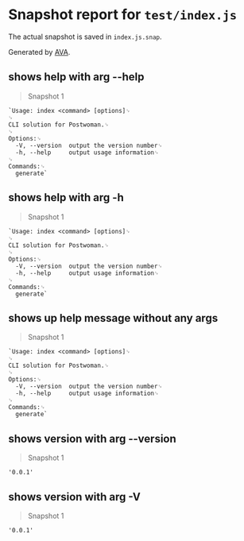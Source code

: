 # Snapshot report for `test/index.js`

The actual snapshot is saved in `index.js.snap`.

Generated by [AVA](https://ava.li).

## shows help with arg --help

> Snapshot 1

    `Usage: index <command> [options]␊
    ␊
    CLI solution for Postwoman.␊
    ␊
    Options:␊
      -V, --version  output the version number␊
      -h, --help     output usage information␊
    ␊
    Commands:␊
      generate`

## shows help with arg -h

> Snapshot 1

    `Usage: index <command> [options]␊
    ␊
    CLI solution for Postwoman.␊
    ␊
    Options:␊
      -V, --version  output the version number␊
      -h, --help     output usage information␊
    ␊
    Commands:␊
      generate`

## shows up help message without any args

> Snapshot 1

    `Usage: index <command> [options]␊
    ␊
    CLI solution for Postwoman.␊
    ␊
    Options:␊
      -V, --version  output the version number␊
      -h, --help     output usage information␊
    ␊
    Commands:␊
      generate`

## shows version with arg --version

> Snapshot 1

    '0.0.1'

## shows version with arg -V

> Snapshot 1

    '0.0.1'
